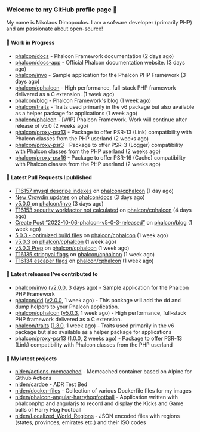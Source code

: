 ### Welcome to my GitHub profile page 👋

My name is Nikolaos Dimopoulos. I am a sofware developer (primarily PHP) and am passionate about open-source!

#### 👷 Work in Progress

- [phalcon/docs](https://github.com/phalcon/docs) - Phalcon Framework documentation (2 days ago)
- [phalcon/docs-app](https://github.com/phalcon/docs-app) - Official Phalcon documentation website. (3 days ago)
- [phalcon/invo](https://github.com/phalcon/invo) - Sample application for the Phalcon PHP Framework (3 days ago)
- [phalcon/cphalcon](https://github.com/phalcon/cphalcon) - High performance, full-stack PHP framework delivered as a C extension. (1 week ago)
- [phalcon/blog](https://github.com/phalcon/blog) - Phalcon Framework&#39;s blog (1 week ago)
- [phalcon/traits](https://github.com/phalcon/traits) - Traits used primarily in the v6 package but also available as a helper package for applications (1 week ago)
- [phalcon/phalcon](https://github.com/phalcon/phalcon) - [WIP] Phalcon Framework. Work will continue after release of v5.0 (2 weeks ago)
- [phalcon/proxy-psr13](https://github.com/phalcon/proxy-psr13) - Package to offer PSR-13 (Link) compatibility with Phalcon classes from the PHP userland (2 weeks ago)
- [phalcon/proxy-psr3](https://github.com/phalcon/proxy-psr3) - Package to offer PSR-3 (Logger) compatibility with Phalcon classes from the PHP userland (2 weeks ago)
- [phalcon/proxy-psr16](https://github.com/phalcon/proxy-psr16) - Package to offer PSR-16 (Cache) compatibility with Phalcon classes from the PHP userland (2 weeks ago)

#### 🔨 Latest Pull Requests I published

- [T16157 mysql descripe indexes](https://github.com/phalcon/cphalcon/pull/16158) on [phalcon/cphalcon](https://github.com/phalcon/cphalcon) (1 day ago)
- [New Crowdin updates](https://github.com/phalcon/docs/pull/3094) on [phalcon/docs](https://github.com/phalcon/docs) (3 days ago)
- [v5.0.0 ](https://github.com/phalcon/invo/pull/96) on [phalcon/invo](https://github.com/phalcon/invo) (3 days ago)
- [T16153 security workfactor not calculated](https://github.com/phalcon/cphalcon/pull/16154) on [phalcon/cphalcon](https://github.com/phalcon/cphalcon) (4 days ago)
- [Create Post “2022-10-06-phalcon-v5-0-3-released”](https://github.com/phalcon/blog/pull/513) on [phalcon/blog](https://github.com/phalcon/blog) (1 week ago)
- [5.0.3 - optimized build files](https://github.com/phalcon/cphalcon/pull/16143) on [phalcon/cphalcon](https://github.com/phalcon/cphalcon) (1 week ago)
- [v5.0.3](https://github.com/phalcon/cphalcon/pull/16142) on [phalcon/cphalcon](https://github.com/phalcon/cphalcon) (1 week ago)
- [v5.0.3 Prep](https://github.com/phalcon/cphalcon/pull/16140) on [phalcon/cphalcon](https://github.com/phalcon/cphalcon) (1 week ago)
- [T16135 stringval flags](https://github.com/phalcon/cphalcon/pull/16138) on [phalcon/cphalcon](https://github.com/phalcon/cphalcon) (1 week ago)
- [T16134 escaper flags](https://github.com/phalcon/cphalcon/pull/16136) on [phalcon/cphalcon](https://github.com/phalcon/cphalcon) (1 week ago)

#### 🔭 Latest releases I've contributed to

- [phalcon/invo](https://github.com/phalcon/invo) ([v2.0.0](https://github.com/phalcon/invo/releases/tag/v2.0.0), 3 days ago) - Sample application for the Phalcon PHP Framework
- [phalcon/dd](https://github.com/phalcon/dd) ([v2.0.0](https://github.com/phalcon/dd/releases/tag/v2.0.0), 1 week ago) - This package will add the dd and dump helpers to your Phalcon application.
- [phalcon/cphalcon](https://github.com/phalcon/cphalcon) ([v5.0.3](https://github.com/phalcon/cphalcon/releases/tag/v5.0.3), 1 week ago) - High performance, full-stack PHP framework delivered as a C extension.
- [phalcon/traits](https://github.com/phalcon/traits) ([1.3.0](https://github.com/phalcon/traits/releases/tag/1.3.0), 1 week ago) - Traits used primarily in the v6 package but also available as a helper package for applications
- [phalcon/proxy-psr13](https://github.com/phalcon/proxy-psr13) ([1.0.0](https://github.com/phalcon/proxy-psr13/releases/tag/1.0.0), 2 weeks ago) - Package to offer PSR-13 (Link) compatibility with Phalcon classes from the PHP userland

#### 🌱 My latest projects

- [niden/actions-memcached](https://github.com/niden/actions-memcached) - Memcached container based on Alpine for Github Actions
- [niden/cardoe](https://github.com/niden/cardoe) - ADR Test Bed
- [niden/docker-files](https://github.com/niden/docker-files) - Collection of various Dockerfile files for my images
- [niden/phalcon-angular-harryhogfootball](https://github.com/niden/phalcon-angular-harryhogfootball) - Application written with phalconphp and angularjs to record and display the Kicks and Game balls of Harry Hog Football
- [niden/Localized_World_Regions](https://github.com/niden/Localized_World_Regions) - JSON encoded files with regions (states, provinces, emirates etc.) and their ISO codes


